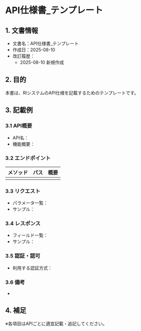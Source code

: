 # API仕様書_テンプレート

## 1. 文書情報
- 文書名：API仕様書_テンプレート
- 作成日：2025-08-10
- 改訂履歴：
    - 2025-08-10 新規作成

## 2. 目的
本書は、RIシステムのAPI仕様を記載するためのテンプレートです。

## 3. 記載例
### 3.1 API概要
- API名：
- 機能概要：

### 3.2 エンドポイント
| メソッド | パス | 概要 |
|----------|------|------|
|          |      |      |

### 3.3 リクエスト
- パラメータ一覧：
- サンプル：

### 3.4 レスポンス
- フィールド一覧：
- サンプル：

### 3.5 認証・認可
- 利用する認証方式：

### 3.6 備考
- 

## 4. 補足
※各項目はAPIごとに適宜記載・追記してください。
